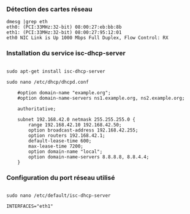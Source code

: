 ### Détection des cartes réseau

```
dmesg |grep eth
eth0: (PCI:33MHz:32-bit) 08:00:27:eb:bb:8b
eth1: (PCI:33MHz:32-bit) 08:00:27:95:12:01
eth0 NIC Link is Up 1000 Mbps Full Duplex, Flow Control: RX
```

### Installation du service isc-dhcp-server
```

sudo apt-get install isc-dhcp-server

sudo nano /etc/dhcp/dhcpd.conf

    #option domain-name "example.org";
    #option domain-name-servers ns1.example.org, ns2.example.org;

    authoritative;

    subnet 192.168.42.0 netmask 255.255.255.0 {
    	range 192.168.42.10 192.168.42.50;
    	option broadcast-address 192.168.42.255;
    	option routers 192.168.42.1;
    	default-lease-time 600;
    	max-lease-time 7200;
    	option domain-name "local";
    	option domain-name-servers 8.8.8.8, 8.8.4.4;
    }
```

### Configuration du port réseau utilisé
```

sudo nano /etc/default/isc-dhcp-server

INTERFACES="eth1"

```
    
